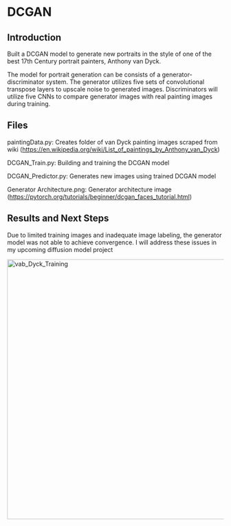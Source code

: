 # DCGAN

## Introduction

Built a DCGAN model to generate new portraits in the style of one of the best 17th Century portrait painters, Anthony van Dyck.

The model for portrait generation can be consists of a generator-discriminator system. The generator utilizes five sets of convolutional transpose layers to upscale noise to generated images. Discriminators will utilize five CNNs to compare generator images with real painting images during training.

## Files
paintingData.py: Creates folder of van Dyck painting images scraped from wiki (https://en.wikipedia.org/wiki/List_of_paintings_by_Anthony_van_Dyck)

DCGAN_Train.py: Building and training the DCGAN model

DCGAN_Predictor.py: Generates new images using trained DCGAN model

Generator Architecture.png: Generator architecture image (https://pytorch.org/tutorials/beginner/dcgan_faces_tutorial.html)

## Results and Next Steps
Due to limited training images and inadequate image labeling, the generator model was not able to achieve convergence. I will address these issues in my upcoming diffusion model project



<img width="604" alt="vab_Dyck_Training" src="https://user-images.githubusercontent.com/83440706/214950143-96ddbc96-e8f1-46c0-9d9c-58f6bea59652.png">

